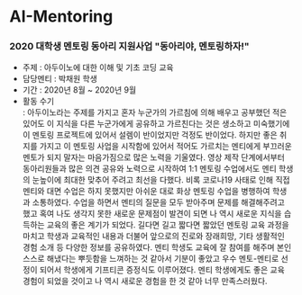 # AI-Mentoring

### 2020 대학생 멘토링 동아리 지원사업 "동아리야, 멘토링하자!"

- 주제 : 아두이노에 대한 이해 및 기초 코딩 교육
- 담당멘티 : 박채원 학생
- 기간 : 2020년 8월 ~ 2020년 9월
- 활동 수기<br>
: 아두이노라는 주제를 가지고 혼자 누군가의 가르침에 의해 배우고 공부했던 적은 있어도 이 지식을 다른 누군가에게 공유하고 가르친다는 것은 생소하고 미숙했기에 이 멘토링 프로젝트에 있어서 설렘이 반이었지만 걱정도 반이었다. 하지만 좋은 취지를 가지고 이 멘토링 사업을 시작함에 있어서 적어도 가르치는 멘티에게 부끄러운 멘토가 되지 말자는 마음가짐으로 많은 노력을 기울였다. 영상 제작 단계에서부터 동아리원들과 많은 의견 공유와 노력으로 시작하여 1:1 멘토링 수업에서도 멘티 학생의 눈높이에 최대한 맞추어 주려고 최선을 다했다. 비록 코로나19 사태로 인해 직접 멘티와 대면 수업은 하지 못했지만 아쉬운 대로 화상 멘토링 수업을 병행하여 학생과 소통하였다. 수업을 하면서 멘티의 질문을 모두 받아주며 문제를 해결해주려고 했고 혹여 나도 생각지 못한 새로운 문제점이 발견이 되면 나 역시 새로운 지식을 습득하는 교육의 좋은 계기가 되었다. 길다면 길고 짧다면 짧았던 멘토링 교육 과정을 마치고 학생과 교육적인 내용과 더불어 앞으로의 진로와 장래희망, 기타 생활적인 경험 소개 등 다양한 정보를 공유하였다. 멘티 학생도 교육에 잘 참여를 해주며 본인 스스로 해냈다는 뿌듯함을 느껴하는 것 같아서 기분이 좋았고 우수 멘토-멘티로 선정이 되어서 학생에게 기프티콘 증정식도 이루어졌다. 멘티 학생에게도 좋은 교육 경험이 되었을 것이고 나 역시 새로운 경험을 한 것 같아 너무 만족스러웠다.

